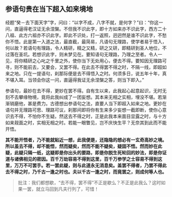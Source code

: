 ##  参语句贵在当下超入如来境地

经题“癸－去下面天字”字，问曰：“以字不成，八字不就，是何字？”曰：“你这一问，直逼得老汉证无余涅槃。不但我不识此字，即十方如来亦不识此字，西方二十八祖、此方六祖亦不识此字。即此不识处，打一返照，迥迥然是谁不识此字，不愁你不悟。此是第一入道之法，最直截，最简易，凡语句无理路，使学者易于悟入，何以故？若语句有理路，令人精研，精之又精，研之又研，即精研到圣人地位，不过落在圣坑。若想识此字，则未梦见在。要知语句无理路，乃理之至者。令人一见，将你精研之心叱之千里之外，使你当下无处用心，便去不得。要知因无理路可寻，则不能前去，又要会，又罢不得。在此去不得罢不得之时，不隔一线，即超如来之地。只在一提语句，刹那际便是去不得悟入之时。何须多日，说五年十年，真不堪入耳。当领会你这一问，直逼得我证无余涅槃之答，则当下即入。”

参语句，最妙在去不得，更妙在罢不得。自有生以来，此我起心起意起识，无时无刻不去攀缘物境，竟将此我纠成了一团妄想。其本来无相之实相，埋没不堪。若渐渐销磨他，甚是费力。古德想出参语句之法，直要人当下即超入如来之地。更妙在语句并无理路可思、理路可议，刹那间即将你有生来多少妄想一截即断，使你心意识去不得，不怕你不生疑。然这去不得之时，正是此我本来面目显露之时，与十方如来觌面之时，实相无相之时。若能一眼瞥见，岂不庆快生平？无奈其到此而不能开悟。

**其不能开悟者，乃不能就贴近一想，此我便是，还隐隐的想必有一玄奇高妙之境。所以虽去不得，却不能悟，然而疑矣，然而不能不疑矣，疑固不悟。然而妙在此疑，此疑只隔一纸，这疑即是你出头的要路，即是你脱生死轮回的妙法，即是你证道与诸佛相见的密因。百千万劫容易不得到这里，百千万参学之士容易不得到这里，万万不可罢手。若一罢此疑，则与此道永无消息矣。盖罢不得者，乃罢不得此去不得之时，乃千古一逢之时也。夫以千古一逢之时，而竟罢之，则成何等人也。**

> 批注：我们都想歇，“去不得，罢不得”不正是歇么？不正是此我么？这时如果一罢，就立马回到凡夫行列了，可惜！

